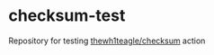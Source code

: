 # checksum-test

Repository for testing [thewh1teagle/checksum](https://github.com/thewh1teagle/checksum) action
